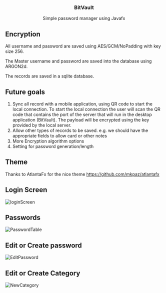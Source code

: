 <h3 style="text-align: center;">
    BitVault
</h3>

<p style="text-align: center;">
    Simple password manager using Javafx
</p>

## Encryption
All username and password are saved using AES/GCM/NoPadding with key size 256.

The Master username and password are saved into the database using ARGON2d.

The records are saved in a sqlite database.

## Future goals
1. Sync all record with a mobile application, using QR code to start the local connection.
To start the local connection the user will scan the QR code that contains the port of the server that will
run in the desktop application (BitVault). The payload will be encrypted using the key provided by the local server. 
2. Allow other types of records to be saved. e.g. we should have the appropriate fields to allow card or other notes
3. More Encryption algorithm options
4. Setting for password generation/length

## Theme
Thanks to AtlantaFx for the nice theme
https://github.com/mkpaz/atlantafx

## Login Screen
![loginScreen](https://github.com/DustWing/BitVault-app/assets/24978428/5b419bef-d380-45fe-bdd8-80d7e6d06ffb)

## Passwords
![PasswordTable](https://github.com/DustWing/BitVault-app/assets/24978428/7e4f8a68-1bca-436e-9dee-12d9be09f053)

## Edit or Create password
![EditPassword](https://github.com/DustWing/BitVault-app/assets/24978428/662cbab1-341a-40ab-a408-a6bae40a2145)

## Edit or Create Category
![NewCategory](https://github.com/DustWing/BitVault-app/assets/24978428/9843b654-aacc-4c66-b439-2a24442a8e84)
